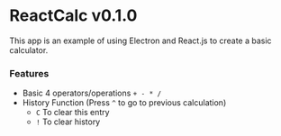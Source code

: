 # ReactCalc v0.1.0

This app is an example of using Electron and React.js to create a basic calculator.

### Features

* Basic 4 operators/operations `+ - * /`
* History Function (Press `^` to go to previous calculation)
   * `C` To clear this entry
   * `!` To clear history

